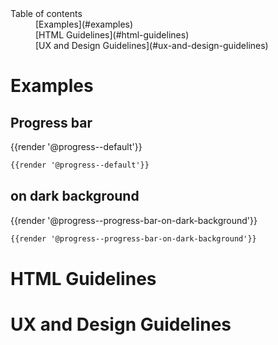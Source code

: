 <nav class="element-navigation">
  <dl class="element-navigation__list">
    <dt class="element-navigation__title">Table of contents</dt>
    <dd class="element-navigation__item">[Examples](#examples)</dd>
    <dd class="element-navigation__item">[HTML Guidelines](#html-guidelines)</dd>
    <dd class="element-navigation__item">[UX and Design Guidelines](#ux-and-design-guidelines)</dd>
  </dl>
</nav>

# Examples
## Progress bar
<div class="element-preview">
  <div class="element-preview__inner">{{render '@progress--default'}}</div>
</div>

```html
{{render '@progress--default'}}
```

## on dark background
<div class="element-preview element-preview--dark">
  <div class="element-preview__inner">{{render '@progress--progress-bar-on-dark-background'}}</div>
</div>

```html
{{render '@progress--progress-bar-on-dark-background'}}
```

# HTML Guidelines

# UX and Design Guidelines

